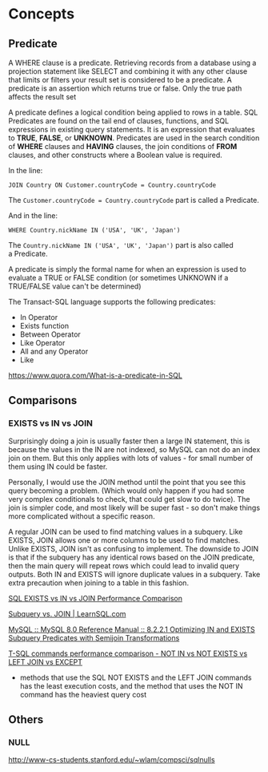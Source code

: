 # Concepts

## Predicate

A WHERE clause is a predicate. Retrieving records from a database using a projection statement like SELECT and combining it with any other clause that limits or filters your result set is considered to be a predicate. A predicate is an assertion which returns true or false. Only the true path affects the result set

A predicate defines a logical condition being applied to rows in a table. SQL Predicates are found on the tail end of clauses, functions, and SQL expressions in existing query statements. It is an expression that evaluates to **TRUE**, **FALSE**, or **UNKNOWN**. Predicates are used in the search condition of **WHERE** clauses and **HAVING** clauses, the join conditions of **FROM** clauses, and other constructs where a Boolean value is required.

In the line:

`JOIN Country ON Customer.countryCode = Country.countryCode`

The `Customer.countryCode = Country.countryCode` part is called a Predicate.

And in the line:

`WHERE Country.nickName IN ('USA', 'UK', 'Japan')`

The `Country.nickName IN ('USA', 'UK', 'Japan')` part is also called a Predicate.

A predicate is simply the formal name for when an expression is used to evaluate a TRUE or FALSE condition (or sometimes UNKNOWN if a TRUE/FALSE value can't be determined)

The Transact-SQL language supports the following predicates:

- In Operator
- Exists function
- Between Operator
- Like Operator
- All and any Operator
- Like

<https://www.quora.com/What-is-a-predicate-in-SQL>

## Comparisons

### EXISTS vs IN vs JOIN

Surprisingly doing a join is usually faster then a large IN statement, this is because the values in the IN are not indexed, so MySQL can not do an index join on them. But this only applies with lots of values - for small number of them using IN could be faster.

Personally, I would use the JOIN method until the point that you see this query becoming a problem. (Which would only happen if you had some very complex conditionals to check, that could get slow to do twice). The join is simpler code, and most likely will be super fast - so don't make things more complicated without a specific reason.

A regular JOIN can be used to find matching values in a subquery. Like EXISTS, JOIN allows one or more columns to be used to find matches. Unlike EXISTS, JOIN isn't as confusing to implement. The downside to JOIN is that if the subquery has any identical rows based on the JOIN predicate, then the main query will repeat rows which could lead to invalid query outputs. Both IN and EXISTS will ignore duplicate values in a subquery. Take extra precaution when joining to a table in this fashion.

[SQL EXISTS vs IN vs JOIN Performance Comparison](https://www.mssqltips.com/sqlservertip/6659/sql-exists-vs-in-vs-join-performance-comparison/)

[Subquery vs. JOIN | LearnSQL.com](https://learnsql.com/blog/subquery-vs-join/)

[MySQL :: MySQL 8.0 Reference Manual :: 8.2.2.1 Optimizing IN and EXISTS Subquery Predicates with Semijoin Transformations](https://dev.mysql.com/doc/refman/8.0/en/semijoins.html)

[T-SQL commands performance comparison - NOT IN vs NOT EXISTS vs LEFT JOIN vs EXCEPT](https://www.sqlshack.com/t-sql-commands-performance-comparison-not-vs-not-exists-vs-left-join-vs-except/)

- methods that use the SQL NOT EXISTS and the LEFT JOIN commands has the least execution costs, and the method that uses the NOT IN command has the heaviest query cost

## Others

### NULL

<http://www-cs-students.stanford.edu/~wlam/compsci/sqlnulls>
